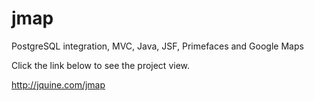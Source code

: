 # jmap
PostgreSQL integration, MVC, Java, JSF, Primefaces and Google Maps


Click the link below to see the project view.

http://jquine.com/jmap
